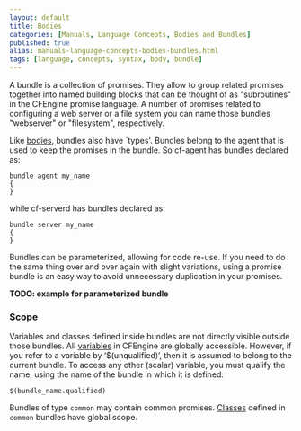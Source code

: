 ```yaml
---
layout: default
title: Bodies
categories: [Manuals, Language Concepts, Bodies and Bundles]
published: true
alias: manuals-language-concepts-bodies-bundles.html
tags: [language, concepts, syntax, body, bundle]
---
```


A bundle is a collection of promises. They allow to group related promises 
together into named building blocks that can be thought of as "subroutines" in 
the CFEngine promise language. A number of promises related to configuring a 
web server or a file system you can name those bundles "webserver" or 
"filesystem", respectively.

Like [bodies](manuals-language-concepts-bodies.html), bundles also have 
`types'. Bundles belong to the agent that is used to keep the promises in the 
bundle. So cf-agent has bundles declared as:

    bundle agent my_name
    {
    }

while cf-serverd has bundles declared as:

    bundle server my_name
    {
    }

Bundles can be parameterized, allowing for code re-use. If you need to do the 
same thing over and over again with slight variations, using a promise bundle 
is an easy way to avoid unnecessary duplication in your promises.

**TODO: example for parameterized bundle**

### Scope

Variables and classes defined inside bundles are not directly visible outside 
those bundles. All [variables](manuals-language-concepts-variables.html) in 
CFEngine are globally accessible. However, if you refer to a variable by 
‘$(unqualified)’, then it is assumed to belong to the current bundle. To 
access any other (scalar) variable, you must qualify the name, using the name 
of the bundle in which it is defined:

    $(bundle_name.qualified)

Bundles of type `common` may contain common promises. 
[Classes](manuals-language-concepts-classes.html) defined in `common` bundles 
have global scope.
